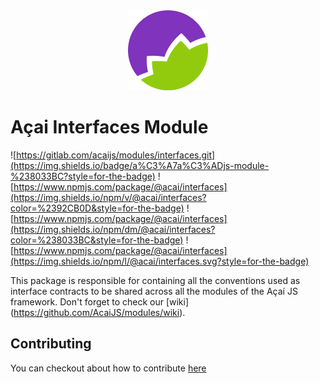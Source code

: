 <div align="center"><img src="https://github.com/AcaiJS/ref_documentation/blob/production/public/img/logo.svg" width="128"></div>

# Açai Interfaces Module

![https://gitlab.com/acaijs/modules/interfaces.git](https://img.shields.io/badge/a%C3%A7a%C3%ADjs-module-%238033BC?style=for-the-badge) ![https://www.npmjs.com/package/@acai/interfaces](https://img.shields.io/npm/v/@acai/interfaces?color=%2392CB0D&style=for-the-badge) ![https://www.npmjs.com/package/@acai/interfaces](https://img.shields.io/npm/dm/@acai/interfaces?color=%238033BC&style=for-the-badge) ![https://www.npmjs.com/package/@acai/interfaces](https://img.shields.io/npm/l/@acai/interfaces.svg?style=for-the-badge)

This package is responsible for containing all the conventions used as interface contracts to be shared across all the modules of the Açaí JS framework. Don't forget to check our [wiki] (https://github.com/AcaiJS/modules/wiki).

## Contributing

You can checkout about how to contribute [here](https://github.com/AcaiJS/modules/wiki/contributing)
